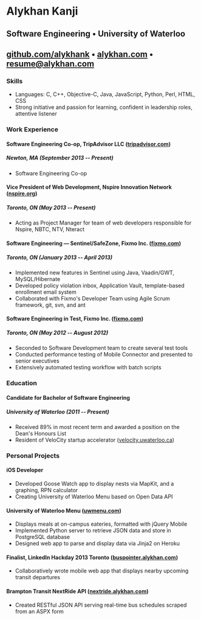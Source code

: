 # Alykhan Kanji

## Software Engineering • University of Waterloo

## [github.com/alykhank](http://github.com/alykhank) • [alykhan.com](http://alykhan.com) • [resume@alykhan.com](mailto:resume@alykhan.com)

### Skills

* Languages: C, C++, Objective-C, Java, JavaScript, Python, Perl, HTML, CSS
* Strong initiative and passion for learning, confident in leadership roles, attentive listener

### Work Experience

#### Software Engineering Co-op, TripAdvisor LLC ([tripadvisor.com](http://tripadvisor.com))
##### Newton, MA (September 2013 -- Present)
* Software Engineering Co-op

#### Vice President of Web Development, Nspire Innovation Network ([nspire.org](http://nspire.org))
##### Toronto, ON (May 2013 -- Present)
* Acting as Project Manager for team of web developers responsible for Nspire, NBTC, NTV, Nteract

#### Software Engineering &mdash; Sentinel/SafeZone, Fixmo Inc. ([fixmo.com](http://fixmo.com))
##### Toronto, ON (January 2013 -- April 2013)
* Implemented new features in Sentinel using Java, Vaadin/GWT, MySQL/Hibernate
* Developed policy violation inbox, Application Vault, template-based enrollment email system
* Collaborated with Fixmo's Developer Team using Agile Scrum framework, git, svn, and ant

#### Software Engineering in Test, Fixmo Inc. ([fixmo.com](http://fixmo.com))
##### Toronto, ON (May 2012 -- August 2012)
* Seconded to Software Development team to create several test tools
* Conducted performance testing of Mobile Connector and presented to senior executives
* Extensively automated testing workflow with batch scripts


### Education

#### Candidate for Bachelor of Software Engineering
##### University of Waterloo (2011 -- Present)
* Received 89% in most recent term and awarded a position on the Dean's Honours List
* Resident of VeloCity startup accelerator ([velocity.uwaterloo.ca](http://velocity.uwaterloo.ca))


### Personal Projects

#### iOS Developer
* Developed Goose Watch app to display nests via MapKit, and a graphing, RPN calculator
* Creating University of Waterloo Menu based on Open Data API

#### University of Waterloo Menu ([uwmenu.com](http://uwmenu.com))
* Displays meals at on-campus eateries, formatted with jQuery Mobile
* Implemented Python server to retrieve JSON data and store in PostgreSQL database
* Designed web app to parse and display data via Jinja2 on Heroku

#### Finalist, LinkedIn Hackday 2013 Toronto ([buspointer.alykhan.com](http://buspointer.alykhan.com))
* Collaboratively wrote mobile web app that displays nearby upcoming transit departures

#### Brampton Transit NextRide API ([nextride.alykhan.com](http://nextride.alykhan.com))
* Created RESTful JSON API serving real-time bus schedules scraped from an ASPX form
